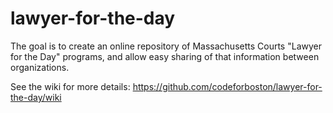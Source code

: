 # lawyer-for-the-day

The goal is to create an online repository of Massachusetts Courts "Lawyer for the Day" programs, and allow easy sharing of that information between organizations.

See the wiki for more details: https://github.com/codeforboston/lawyer-for-the-day/wiki
